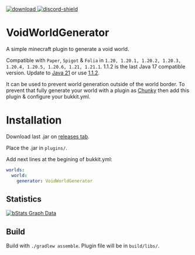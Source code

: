 [download]: https://img.shields.io/github/downloads/HydrolienF/VoidWorldGenerator/total
[downloadLink]: https://hangar.papermc.io/Hydrolien/VoidWorldGenerator
[discord-shield]: https://img.shields.io/discord/728592434577014825?label=discord
[discord-invite]: https://discord.gg/RPNbtRSFqG

[ ![download][] ][downloadLink]
[ ![discord-shield][] ][discord-invite]

# VoidWorldGenerator
A simple minecraft plugin to generate a void world.

Compatible with `Paper`, `Spigot` & `Folia` in `1.20, 1.20.1, 1.20.2, 1.20.3, 1.20.4, 1.20.5, 1.20.6, 1.21, 1.21.1`.
1.1.2 is the last Java 17 compatible version. Update to [Java 21](https://adoptium.net/temurin/releases/?version=21) or use [1.1.2](https://github.com/HydrolienF/VoidWorldGenerator/releases/tag/1.1.2).

It can be used to prevent world generation outside of the world border.
To prevent that fully generate your world with a plugin as [Chunky](https://www.spigotmc.org/resources/chunky.81534/) then add this plugin & configure your bukkit.yml.

# Installation
Download last .jar on [releases tab](https://github.com/HydrolienF/VoidWorldGenerator/releases).

Place the .jar in `plugins/`.

Add next lines at the begining of bukkit.yml:
```yml
worlds:
  world:
    generator: VoidWorldGenerator
```

## Statistics
[![bStats Graph Data](https://bstats.org/signatures/bukkit/VoidWorldGenerator.svg)](https://bstats.org/plugin/bukkit/VoidWorldGenerator/20171)

## Build

Build with `./gradlew assemble`. Plugin file will be in `build/libs/`.
